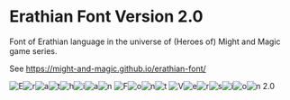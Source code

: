 # Erathian Font Version 2.0

Font of Erathian language in the universe of (Heroes of) Might and Magic game series.

See https://might-and-magic.github.io/erathian-font/

![E](https://might-and-magic.github.io/erathian-font/png/e_upper.png "E")![r](https://might-and-magic.github.io/erathian-font/png/r.png "r")![a](https://might-and-magic.github.io/erathian-font/png/a.png "a")![t](https://might-and-magic.github.io/erathian-font/png/t.png "t")![h](https://might-and-magic.github.io/erathian-font/png/h.png "h")![i](https://might-and-magic.github.io/erathian-font/png/i.png "i")![a](https://might-and-magic.github.io/erathian-font/png/a.png "a")![n](https://might-and-magic.github.io/erathian-font/png/n.png "n") ![F](https://might-and-magic.github.io/erathian-font/png/f_upper.png "F")![o](https://might-and-magic.github.io/erathian-font/png/o.png "o")![n](https://might-and-magic.github.io/erathian-font/png/n.png "n")![t](https://might-and-magic.github.io/erathian-font/png/t.png "t") ![V](https://might-and-magic.github.io/erathian-font/png/v_upper.png "V")![e](https://might-and-magic.github.io/erathian-font/png/e.png "e")![r](https://might-and-magic.github.io/erathian-font/png/r.png "r")![s](https://might-and-magic.github.io/erathian-font/png/s.png "s")![i](https://might-and-magic.github.io/erathian-font/png/i.png "i")![o](https://might-and-magic.github.io/erathian-font/png/o.png "o")![n](https://might-and-magic.github.io/erathian-font/png/n.png "n") 2.0